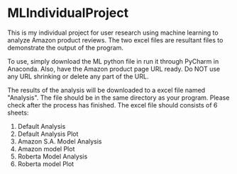 # MLIndividualProject

This is my individual project for user research using machine learning to analyze Amazon product reviews.
The two excel files are resultant files to demonstrate the output of the program.

To use, simply download the ML python file in run it through PyCharm in Anaconda.
Also, have the Amazon product page URL ready. Do NOT use any URL shrinking or delete any part of the URL.

The results of the analysis will be downloaded to a excel file named "Analysis". The file should be in the same directory as your program. Please check after the process has finished. The excel file should consists of 6 sheets:
1) Default Analysis
2) Default Analysis Plot
3) Amazon S.A. Model Analysis
4) Amazon model Plot
5) Roberta Model Analysis
6) Roberta model Plot
